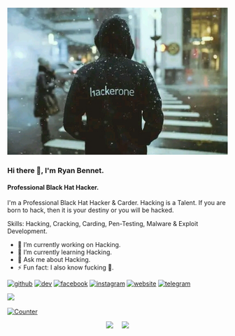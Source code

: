 ![R4950MW4R3.jpg](https://raw.githubusercontent.com/R4950MW4R3/R4950MW4R3/main/R4950MW4R3.jpg)
### Hi there 👋, I'm Ryan Bennet. 
#### Professional Black Hat Hacker.

I'm a Professional Black Hat Hacker & Carder. Hacking is a Talent. If you are born to hack, then it is your destiny or you will be hacked.

Skills: Hacking, Cracking, Carding, Pen-Testing, Malware & Exploit Development.

- 🔭 I’m currently working on Hacking. 
- 🌱 I’m currently learning Hacking. 
- 💬 Ask me about Hacking. 
- ⚡ Fun fact: I also know fucking 🤣. 


[<img src='https://cdn.jsdelivr.net/npm/simple-icons@3.0.1/icons/github.svg' alt='github' height='40'>](https://github.com/R4950MW4R3)  [<img src='https://cdn.jsdelivr.net/npm/simple-icons@3.0.1/icons/dev-dot-to.svg' alt='dev' height='40'>](https://dev.to/R4950MW4R3)  [<img src='https://cdn.jsdelivr.net/npm/simple-icons@3.0.1/icons/facebook.svg' alt='facebook' height='40'>](https://www.facebook.com/permission.denied.101)  [<img src='https://cdn.jsdelivr.net/npm/simple-icons@3.0.1/icons/instagram.svg' alt='instagram' height='40'>](https://www.instagram.com/permission.denied.101/)  [<img src='https://cdn.jsdelivr.net/npm/simple-icons@3.0.1/icons/icloud.svg' alt='website' height='40'>](https://ryanbennet.me)  [<img src='https://cdn.jsdelivr.net/npm/simple-icons@3.0.1/icons/telegram.svg' alt='telegram' height='40'>](https://t.me/r4950mw4r3)  


<a href="https://github.com/R4950MW4R3"><img width=550 src="https://github-profile-trophy.vercel.app/?username=R4950MW4R3&theme=radical&no-frame=true&title=Followers,Stars,Commit,Repository,Issues"/></a>


<a href="https://github.com/R4950MW4R3"><img height="25" title="Counter" src="https://komarev.com/ghpvc/?username=R4950MW4R3&color=radical&style=flat-square"></a>

<p align="center"><a href="https://github.com/R4950MW4R3">
<img height="165" src="https://github-readme-stats.vercel.app/api?username=R4950MW4R3&show_icons=true&include_all_commits=true&theme=react&cache_seconds=3200&hide_border=true" /></a>
&nbsp;&nbsp;&nbsp;
<a href="https://github.com/R4950MW4R3"><img src="https://github-readme-stats.vercel.app/api/top-langs/?username=R4950MW4R3&layout=compact&theme=react&hide_border=true" />
</a></p>
